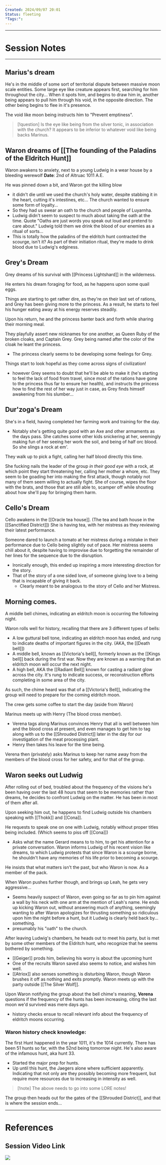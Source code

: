 ```yaml
---
Created: 2024/09/07 20:01
Status: fleeting
"Tags:":
---
```

---
# Session Notes
---
## Marius's dream
He's in the middle of some sort of territorial dispute between massive moon scale entities.
Some large eye like creature appears first, searching for him throughout the city... When it spots him, and begins to draw him in, another being appears to pull him through his void, in the opposite direction. The other being begins to flee in it's presence.

The void like moon being instructs him to "Prevent emptiness".
> [!question] Is the eye like being from the silver tonic, in association with the church?
> It appears to be inferior to whatever void like being backs Marinus.

## Waron dreams of [[The founding of the Paladins of the Eldritch Hunt]]
Waron awakens to anxiety, next to a young Ludwig in a wear house by a bleeding werewolf 
**Date**: 2nd of Altruac 1011 A.E. 

He was pinned down a bit, and Waron got the killing blow
- it didn't die until we used the church's holy water, despite stabbing it in the heart, cutting it's intestines, etc...
The church wanted to ensure some form of loyalty...
- So they had us swear an oath to the church and people of Luyarnha.
- Ludwig didn't seem to suspect to much about taking the oath at the time. Quote "Oaths are just words you speak out loud and pretend to  care about."
Ludwig told them we drink the blood of our enemies as a ritual of sorts...
- This is totally how the paladins of the eldritch hunt contracted the scourge, isn't it? As part of their initiation ritual, they're made to drink blood due to Ludwig's edginess.

## Grey's Dream
Grey dreams of his survival with [[Princess Lightshard]] in the wilderness.

He enters his dream foraging for food, as he happens upon some quail eggs.

Things are starting to get rather dire, as they're on their last set of rations, and Grey has been giving more to the princess. As a result, he starts to feel his hunger eating away at his energy reserves steadily.

Upon his return, he and the princess banter back and forth while sharing their morning meal.

They playfully assert new nicknames for one another, as Queen Ruby of the broken cloaks, and Captain Grey. Grey being named after the color of the cloak he leant the princess.
- The princess clearly seems to be developing some feelings for Grey.

Things start to look hopeful as they come across signs of civilization!
- however Grey seems to doubt that he'll be able to make it (he's starting to feel the lack of food from travel, since most of the rations have gone to the princess thus far to ensure her health), and instructs the princess how to find the rest of her way just in case, as Grey finds himself awakening from his slumber...
## Dur'zoga's Dream
She's in a field, having completed her farming work and training for the day.
- Notably she's getting quite good with an Axe and other armaments as the days pass.
She catches some other kids snickering at her, seemingly making fun of her seeing her work the soil, and being of half orc blood. So she slings a rock at em'.

They walk up to pick a fight, calling her half blood directly this time.

She fucking nails the leader of the group *in their good eye* with a rock, at which point they start threatening her, calling her mother a whore, etc.
They seem to be goading her into making the first attack, though notably not many of them seem willing to actually fight.
She of course, wipes the floor with the brats, and those that are still able to, scamper off while shouting about how she'll pay for bringing them harm.

## Cello's Dream
Cello awakens in the [[Oracle tea house]]. (The tea and bath house in the [[Sanctified District]])
She is having tea, with her mistress as they reviewing their latest performance.

Someone dared to launch a tomato at her mistress during a mistake in their performance due to Cello being slightly out of pace. Her mistress seems chill about it, despite having to improvise due to forgetting the remainder of her lines for the sequence due to the disruption.
- Ironically enough, this ended up inspiring a more interesting direction for the story.
- That of the story of a one sided love, of someone giving love to a being that is incapable of giving it back. 
	- Clearly meant to be analogous to the story of Cello and her Mistress.
## Morning comes.
A middle bell chimes, indicating an eldritch moon is occurring the following night.

Waron rolls well for history, recalling that there are 3 different types of bells:
- A low guttural bell tone, indicating an eldritch moon has ended, and rung to indicate deaths of important figures in the city. (AKA, the [[Death bell]])
- A middle bell, known as [[Victoria's bell]], formerly known as the [[Kings bell]] back during the first war. Now they are known as a warning that an eldritch moon will occur the next night.
- A high bell, AKA the [[Radiant Bell]] known for casting a radiant glow across the city. It's rung to indicate success, or reconstruction efforts completing in some area of the city.

As such, the chime heard was that of a [[Victoria's Bell]], indicating the group will need to prepare for the coming eldritch moon.

The crew gets some coffee to start the day (aside from Waron)

Marinus meets up with Henry (The blood cross member).
- Verena tags along
Marinus convinces Henry that all is well between him and the blood cross at present, and even manages to get him to tag along with us to the [[Shrouded District]] later in the day for our investigation of the meat processing plant.
- Henry then takes his leave for the time being.

Verena then (privately) asks Marinus to keep her name away from the members of the blood cross for her safety, and for that of the group.

## Waron seeks out Ludwig
After rolling out of bed, troubled about the frequency of the visions he's been having over the last 48 hours that seem to be memories rather than dreams, he decides to confront Ludwig on the matter. He has been in most of them after all.

Upon seeking him out, he happens to find Ludwig outside his chambers speaking with [[Thokk]] and [[Cona]].

He requests to speak one on one with Ludwig, notably without proper titles being included. (Which seems to piss off [[Cona]])
- Asks what the name Gerard means to to him, to get his attention for a private conversation.
Waron informs Ludwig of his recent vision like dreams, to which Ludwig protests that since Waron is a scourge borne, he shouldn't have any memories of his life prior to becoming a scourge.

He insists that what matters isn't the past, but who Waron is now. As a member of the pack.

When Waron pushes further though, and brings up Leah, he gets very aggressive...
- Seems heavily suspect of Waron, even going so far as to pin him against a wall by his neck with one arm at the mention of Leah's name.
He ends up kicking Waron out, without answering much of anything, seemingly wanting to after Waron apologizes for thrusting something so ridiculous upon him the night before a hunt, but it Ludwig is clearly held back by... something.
- presumably his "oath" to the church.

After leaving Ludwig's chambers, he heads out to meet his party, but is met by some other members of the Eldritch hunt, who recognize that he seems bothered by something.
- [[Geiger]] prods him, believing his worry is about the upcoming hunt
- One of the recruits Waron saved also seems to notice, and wishes him well.
- [[Atriox]] also senses something is disturbing Waron, though Waron brushes it off as nothing and exits promptly.
Waron meets up with the party outside [[The Silver Wolf]].

Upon Waron notifying the group about the bell chime's meaning, **Verena** questions if the frequency of the hunts has been increasing, citing the last moon we'd survived was mere days ago.
- history checks ensue to recall relevant info about the frequency of eldritch moons occurring.
### Waron history check knowledge: 
The first Hunt happened in the year 1011, it's the 1014 currently.
There has been 51 hunts so far, with the 52nd being tomorrow night.
He's also aware of the infamous hunt, aka hunt 33.
- Started the major prep for hunts.
- Up until this hunt, the Jaegers alone where sufficient apparently. Indicating that not only are they possibly becoming more frequent, but require more resources due to increasing in intensity as well.
> [!note] The above needs to go into some LORE notes!

The group then heads out for the gates of the [[Shrouded District]], and that is where the session ends...

---
# References
## Session Video Link
![](https://youtu.be/FIcB8PsaJGE)